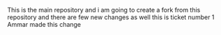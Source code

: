 This is the main repository and i am going to create a fork from this repository and there are few new changes as well
this is ticket number 1
Ammar made this change
